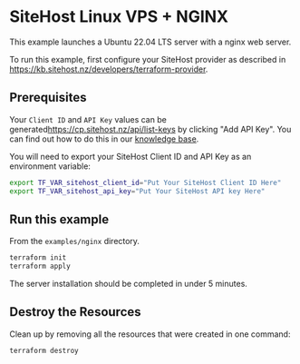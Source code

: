 # SiteHost Linux VPS + NGINX

This example launches a Ubuntu 22.04 LTS server with a nginx web server.

To run this example, first configure your SiteHost provider as described in <https://kb.sitehost.nz/developers/terraform-provider>.

## Prerequisites

Your `Client ID` and `API Key` values can be generated<https://cp.sitehost.nz/api/list-keys> by clicking "Add API Key". You can find out how to do this in our [knowledge base](https://kb.sitehost.nz/developers/api).

You will need to export your SiteHost Client ID and API Key as an environment variable:

```sh
export TF_VAR_sitehost_client_id="Put Your SiteHost Client ID Here"
export TF_VAR_sitehost_api_key="Put Your SiteHost API key Here"
```

## Run this example

From the `examples/nginx` directory.

```sh
terraform init
terraform apply
```

The server installation should be completed in under 5 minutes.

## Destroy the Resources

Clean up by removing all the resources that were created in one command:

```sh
terraform destroy
```
